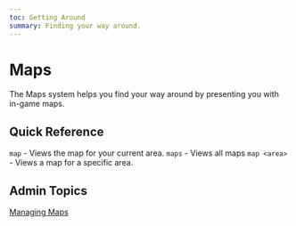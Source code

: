 ```yaml
---
toc: Getting Around
summary: Finding your way around.
---
```

# Maps

The Maps system helps you find your way around by presenting you with in-game maps.

## Quick Reference

`map` - Views the map for your current area.
`maps` - Views all maps
`map <area>` - Views a map for a specific area.

## Admin Topics

[Managing Maps](/help/maps/admin)
